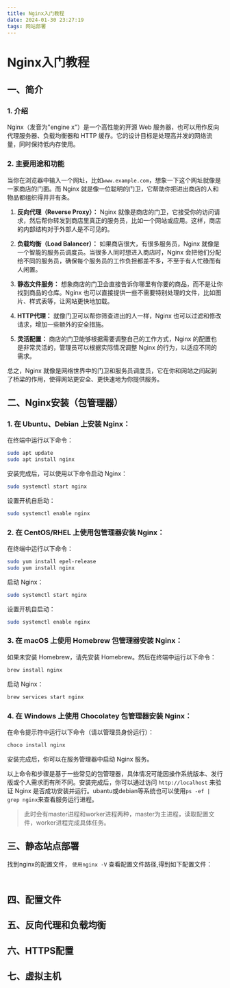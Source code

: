 ```yaml
---
title: Nginx入门教程
date: 2024-01-30 23:27:19
tags: 网站部署
---
```

# Nginx入门教程

## 一、简介

### 1. 介绍

Nginx（发音为"engine x"）是一个高性能的开源 Web 服务器，也可以用作反向代理服务器、负载均衡器和 HTTP 缓存。它的设计目标是处理高并发的网络流量，同时保持低内存使用。

### 2. 主要用途和功能

当你在浏览器中输入一个网址，比如`www.example.com`，想象一下这个网址就像是一家商店的门面。而 Nginx 就是像一位聪明的门卫，它帮助你把进出商店的人和物品都组织得井井有条。

1. **反向代理（Reverse Proxy）：** Nginx 就像是商店的门卫，它接受你的访问请求，然后帮你转发到商店里真正的服务员，比如一个网站或应用。这样，商店的内部结构对于外部人是不可见的。

2. **负载均衡（Load Balancer）：** 如果商店很大，有很多服务员，Nginx 就像是一个智能的服务员调度员。当很多人同时想进入商店时，Nginx 会把他们分配给不同的服务员，确保每个服务员的工作负担都差不多，不至于有人忙碌而有人闲置。

3. **静态文件服务：** 想象商店的门卫会直接告诉你哪里有你要的商品，而不是让你找到商品的仓库。Nginx 也可以直接提供一些不需要特别处理的文件，比如图片、样式表等，让网站更快地加载。

4. **HTTP代理：** 就像门卫可以帮你筛查进出的人一样，Nginx 也可以过滤和修改请求，增加一些额外的安全措施。

5. **灵活配置：** 商店的门卫能够根据需要调整自己的工作方式，Nginx 的配置也是非常灵活的，管理员可以根据实际情况调整 Nginx 的行为，以适应不同的需求。

总之，Nginx 就像是网络世界中的门卫和服务员调度员，它在你和网站之间起到了桥梁的作用，使得网站更安全、更快速地为你提供服务。

## 二、Nginx安装（包管理器）

### 1. 在 Ubuntu、Debian 上安装 Nginx：

在终端中运行以下命令：

```bash
sudo apt update
sudo apt install nginx
```

安装完成后，可以使用以下命令启动 Nginx：

```bash
sudo systemctl start nginx
```

设置开机自启动：

```bash
sudo systemctl enable nginx
```

### 2. 在 CentOS/RHEL 上使用包管理器安装 Nginx：

在终端中运行以下命令：

```bash
sudo yum install epel-release
sudo yum install nginx
```

启动 Nginx：

```bash
sudo systemctl start nginx
```

设置开机自启动：

```bash
sudo systemctl enable nginx
```

### 3. 在 macOS 上使用 Homebrew 包管理器安装 Nginx：

如果未安装 Homebrew，请先安装 Homebrew。然后在终端中运行以下命令：

```bash
brew install nginx
```

启动 Nginx：

```bash
brew services start nginx
```

### 4. 在 Windows 上使用 Chocolatey 包管理器安装 Nginx：

在命令提示符中运行以下命令（请以管理员身份运行）：

```bash
choco install nginx
```

安装完成后，你可以在服务管理器中启动 Nginx 服务。

以上命令和步骤是基于一些常见的包管理器，具体情况可能因操作系统版本、发行版或个人需求而有所不同。安装完成后，你可以通过访问 `http://localhost` 来验证 Nginx 是否成功安装并运行。ubantu或debian等系统也可以使用`ps -ef | grep nginx`来查看服务运行进程。
> 此时会有master进程和worker进程两种，master为主进程，读取配置文件，worker进程完成具体任务。


## 三、静态站点部署
找到nginx的配置文件， `使用nginx -V` 查看配置文件路径,得到如下配置文件：
```bash



```


## 四、配置文件
## 五、反向代理和负载均衡
## 六、HTTPS配置
## 七、虚拟主机
